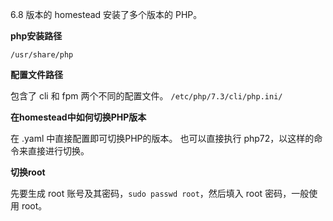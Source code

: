 6.8 版本的 homestead 安装了多个版本的 PHP。

**php安装路径**

`/usr/share/php`

**配置文件路径**

包含了 cli 和 fpm 两个不同的配置文件。
`/etc/php/7.3/cli/php.ini/`

**在homestead中如何切换PHP版本**

在 .yaml 中直接配置即可切换PHP的版本。
也可以直接执行 php72，以这样的命令来直接进行切换。

**切换root**

先要生成 root 账号及其密码，`sudo passwd root`，然后填入 root 密码，一般使用 root。